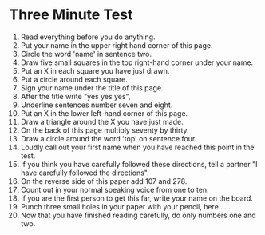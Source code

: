 # Three Minute Test

1. Read everything before you do anything.
2. Put your name in the upper right hand corner of this page.
3. Circle the word 'name' in sentence two.
4. Draw five small squares in the top right-hand corner under your name.
5. Put an X in each square you have just drawn.
6. Put a circle around each square.
7. Sign your name under the title of this page.
8. After the title write "yes yes yes",
9. Underline sentences number seven and eight.
10. Put an X in the lower left-hand corner of this page.
11. Draw a triangle around the X you have just made.
12. On the back of this page multiply seventy by thirty.
13. Draw a circle around the word 'top' on sentence four.
14. Loudly call out your first name when you have reached this point in the test.
15. If you think you have carefully followed these directions, tell a partner "I have carefully followed the directions".
16. On the reverse side of this paper add 107 and 278.
17. Count out in your normal speaking voice from one to ten.
18. If you are the first person to get this far, write your name on the board.
19. Punch three small holes in your paper with your pencil, here . . .
20. Now that you have finished reading carefully, do only numbers one and two.